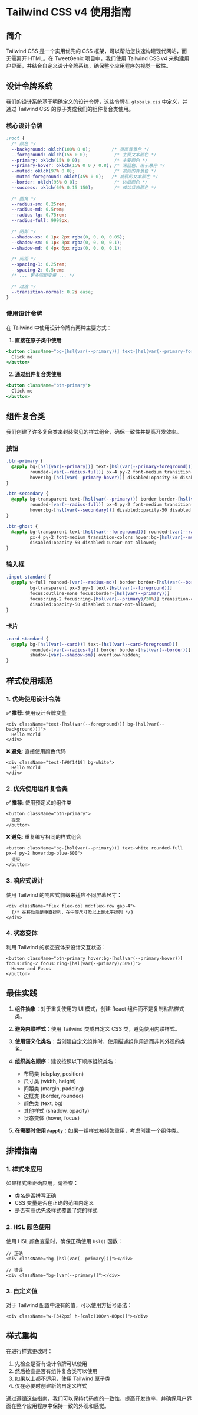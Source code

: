 # Tailwind CSS v4 使用指南

## 简介

Tailwind CSS 是一个实用优先的 CSS 框架，可以帮助您快速构建现代网站，而无需离开 HTML。在 TweetGenix 项目中，我们使用 Tailwind CSS v4 来构建用户界面，并结合自定义设计令牌系统，确保整个应用程序的视觉一致性。

## 设计令牌系统

我们的设计系统基于明确定义的设计令牌，这些令牌在 `globals.css` 中定义，并通过 Tailwind CSS 的原子类或我们的组件复合类使用。

### 核心设计令牌

```css
:root {
  /* 颜色 */
  --background: oklch(100% 0 0);        /* 页面背景色 */
  --foreground: oklch(15% 0 0);          /* 主要文本颜色 */
  --primary: oklch(15% 0 0);             /* 主要颜色 */
  --primary-hover: oklch(15% 0 0 / 0.8); /* 深蓝色，用于悬停 */
  --muted: oklch(97% 0 0);               /* 减弱的背景色 */
  --muted-foreground: oklch(45% 0 0);   /* 减弱的文本颜色 */
  --border: oklch(95% 0 0);              /* 边框颜色 */
  --success: oklch(60% 0.15 150);        /* 成功状态颜色 */
  
  /* 圆角 */
  --radius-sm: 0.25rem;
  --radius-md: 0.5rem;
  --radius-lg: 0.75rem;
  --radius-full: 9999px;
  
  /* 阴影 */
  --shadow-xs: 0 1px 2px rgba(0, 0, 0, 0.05);
  --shadow-sm: 0 1px 3px rgba(0, 0, 0, 0.1);
  --shadow-md: 0 4px 6px rgba(0, 0, 0, 0.1);
  
  /* 间距 */
  --spacing-1: 0.25rem;
  --spacing-2: 0.5rem;
  /* ... 更多间距变量 ... */
  
  /* 过渡 */
  --transition-normal: 0.2s ease;
}
```

### 使用设计令牌

在 Tailwind 中使用设计令牌有两种主要方式：

1. **直接在原子类中使用**:

```jsx
<button className="bg-[hsl(var(--primary))] text-[hsl(var(--primary-foreground))]">
  Click me
</button>
```

2. **通过组件复合类使用**:

```jsx
<button className="btn-primary">
  Click me
</button>
```

## 组件复合类

我们创建了许多复合类来封装常见的样式组合，确保一致性并提高开发效率。

### 按钮

```css
.btn-primary {
  @apply bg-[hsl(var(--primary))] text-[hsl(var(--primary-foreground))] 
         rounded-[var(--radius-full)] px-4 py-2 font-medium transition-colors 
         hover:bg-[hsl(var(--primary-hover))] disabled:opacity-50 disabled:cursor-not-allowed;
}

.btn-secondary {
  @apply bg-transparent text-[hsl(var(--primary))] border border-[hsl(var(--border))] 
         rounded-[var(--radius-full)] px-4 py-2 font-medium transition-colors 
         hover:bg-[hsl(var(--secondary))] disabled:opacity-50 disabled:cursor-not-allowed;
}

.btn-ghost {
  @apply bg-transparent text-[hsl(var(--foreground))] rounded-[var(--radius-full)] 
         px-4 py-2 font-medium transition-colors hover:bg-[hsl(var(--muted))] 
         disabled:opacity-50 disabled:cursor-not-allowed;
}
```

### 输入框

```css
.input-standard {
  @apply w-full rounded-[var(--radius-md)] border border-[hsl(var(--border))] 
         bg-transparent px-3 py-1 text-[hsl(var(--foreground))] 
         focus:outline-none focus:border-[hsl(var(--primary))] 
         focus:ring-2 focus:ring-[hsl(var(--primary)/20%)] transition-colors 
         disabled:opacity-50 disabled:cursor-not-allowed;
}
```

### 卡片

```css
.card-standard {
  @apply bg-[hsl(var(--card))] text-[hsl(var(--card-foreground))] 
         rounded-[var(--radius-lg)] border border-[hsl(var(--border))] 
         shadow-[var(--shadow-sm)] overflow-hidden;
}
```

## 样式使用规范

### 1. 优先使用设计令牌

**✅ 推荐**: 使用设计令牌变量

```tsx
<div className="text-[hsl(var(--foreground))] bg-[hsl(var(--background))]">
  Hello World
</div>
```

**❌ 避免**: 直接使用颜色代码

```tsx
<div className="text-[#0f1419] bg-white">
  Hello World
</div>
```

### 2. 优先使用组件复合类

**✅ 推荐**: 使用预定义的组件类

```tsx
<button className="btn-primary">
  提交
</button>
```

**❌ 避免**: 重复编写相同的样式组合

```tsx
<button className="bg-[hsl(var(--primary))] text-white rounded-full px-4 py-2 hover:bg-blue-600">
  提交
</button>
```

### 3. 响应式设计

使用 Tailwind 的响应式前缀来适应不同屏幕尺寸：

```tsx
<div className="flex flex-col md:flex-row gap-4">
  {/* 在移动端是垂直排列，在中等尺寸及以上是水平排列 */}
</div>
```

### 4. 状态变体

利用 Tailwind 的状态变体来设计交互状态：

```tsx
<button className="btn-primary hover:bg-[hsl(var(--primary-hover))] focus:ring-2 focus:ring-[hsl(var(--primary)/50%)]">
  Hover and Focus
</button>
```

## 最佳实践

1. **组件抽象**：对于重复使用的 UI 模式，创建 React 组件而不是复制粘贴样式类。

2. **避免内联样式**：使用 Tailwind 类或自定义 CSS 类，避免使用内联样式。

3. **使用语义化类名**：当创建自定义组件时，使用描述组件用途而非其外观的类名。

4. **组织类名顺序**：建议按照以下顺序组织类名：
   - 布局类 (display, position)
   - 尺寸类 (width, height)
   - 间距类 (margin, padding)
   - 边框类 (border, rounded)
   - 颜色类 (text, bg)
   - 其他样式 (shadow, opacity)
   - 状态变体 (hover, focus)

5. **在需要时使用 `@apply`**：如果一组样式被频繁重用，考虑创建一个组件类。

## 排错指南

### 1. 样式未应用

如果样式未正确应用，请检查：
- 类名是否拼写正确
- CSS 变量是否在正确的范围内定义
- 是否有高优先级样式覆盖了您的样式

### 2. HSL 颜色使用

使用 HSL 颜色变量时，确保正确使用 `hsl()` 函数：

```tsx
// 正确
<div className="bg-[hsl(var(--primary))]"></div>

// 错误
<div className="bg-[var(--primary)]"></div>
```

### 3. 自定义值

对于 Tailwind 配置中没有的值，可以使用方括号语法：

```tsx
<div className="w-[342px] h-[calc(100vh-80px)]"></div>
```

## 样式重构

在进行样式更改时：

1. 先检查是否有设计令牌可以使用
2. 然后检查是否有组件复合类可以使用
3. 如果以上都不适用，使用 Tailwind 原子类
4. 仅在必要时创建新的自定义样式

通过遵循这些指南，我们可以保持代码库的一致性，提高开发效率，并确保用户界面在整个应用程序中保持一致的外观和感觉。
